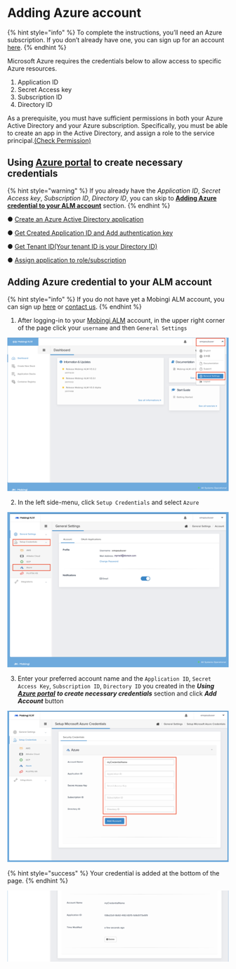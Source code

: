# Adding Azure account

{% hint style="info" %}
To complete the instructions, you’ll need an Azure subscription. If you don’t already have one, you can sign up for an account [here](https://azure.microsoft.com/ja-jp/).
{% endhint %}

Microsoft Azure requires the credentials below to allow access to specific Azure resources.

1. Application ID
2. Secret Access key
3. Subscription ID
4. Directory ID

As a prerequisite, you must have sufficient permissions in both your Azure Active Directory and your Azure subscription. Specifically, you must be able to create an app in the Active Directory, and assign a role to the service principal.[\(Check Permission\)](https://docs.microsoft.com/en-us/azure/azure-resource-manager/resource-group-create-service-principal-portal#required-permissions)

## Using [Azure portal](https://portal.azure.com)  to create necessary credentials

{% hint style="warning" %}
If you already have the _Application ID_, _Secret Access key_, _Subscription ID_, _Directory ID_, you can skip to [**Adding Azure credential to your ALM account**](adding-azure-account.md#adding-azure-credential-to-your-alm-account) section.
{% endhint %}

● [Create an Azure Active Directory application](https://docs.microsoft.com/en-us/azure/azure-resource-manager/resource-group-create-service-principal-portal#create-an-azure-active-directory-application)

● [Get Created Application ID and Add authentication key](https://docs.microsoft.com/en-us/azure/azure-resource-manager/resource-group-create-service-principal-portal#create-an-azure-active-directory-application)

● [Get Tenant ID\(Your tenant ID is your Directory ID\)](https://docs.microsoft.com/en-us/azure/azure-resource-manager/resource-group-create-service-principal-portal#get-tenant-id)

● [Assign application to role/subscription](https://docs.microsoft.com/en-us/azure/azure-resource-manager/resource-group-create-service-principal-portal#assign-application-to-role)

## Adding Azure credential to your ALM account

{% hint style="info" %}
If you do not have yet a Mobingi ALM account, you can sign up [here](https://mobingi.com/products/alm/pricing?hsCtaTracking=83291ee6-f70a-486a-909c-ed2bcca0629b|7cb2af36-bc9f-49f1-8e3f-f3848b2c5295) or [contact us](https://pages.mobingi.com/form-general?hsCtaTracking=0f1d2eb6-a1fc-4c4b-ab8e-934ffd3e8e94|504bc5ea-bcd0-4ae1-ba28-a6ec174cb93a).
{% endhint %}

1. After logging-in to your [Mobingi ALM](https://alm.mobingi.com/login) account, in the upper right corner of the page click your `username` and then `General Settings`

![](../../.gitbook/assets/screen-shot-2018-06-11-at-17.10.0_box.png)

2. In the left side-menu, click `Setup Credentials` and select `Azure`

![](../../.gitbook/assets/screen-shot-2018-06-11-at-17.13.27_box2.png)

3. Enter your preferred account name and the `Application ID`, `Secret Access Key`, `Subscription ID`, `Directory ID` you created in the _**Using**_ [_**Azure portal**_](https://portal.azure.com) _**to create necessary credentials**_ section and click _**Add Account**_ button

![](../../.gitbook/assets/screen-shot-2018-06-11-at-17.16.53box3.png)

{% hint style="success" %}
Your credential is added at the bottom of the page.
{% endhint %}

![](../../.gitbook/assets/screen-shot-2018-06-11-at-17.30.11.png)

